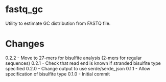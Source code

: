 # fastq_gc
Utility to estimate GC distribution from FASTQ file.

# Changes
0.2.2 - Move to 27-mers for bisulfite analysis (2-mers for regular sequences)
0.2.1 - Check that read end is known if stranded bisulfite type specified
0.2.0 - Change output to use serde/serde_json
0.1.1 - Allow specification of bisulfite type
0.1.0 - Initial commit
